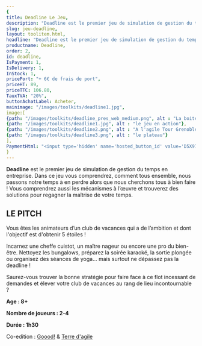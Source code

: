 ```yaml
---
{
title: Deadline Le Jeu,
description: "Deadline est le premier jeu de simulation de gestion du temps en entreprise. Vous êtes les animateurs d’un club de vacances qui a de l’ambition et dont l'objectif est d'obtenir 5 étoiles !",
slug: jeu-deadline,
layout: toolitem.html,
headline: "Deadline est le premier jeu de simulation de gestion du temps en entreprise." ,
productname: Deadline,
order: 2,
id: deadline,
IsPayment: 1,
IsDelivery: 1,
InStock: 1,
pricePort: "+ 6€ de frais de port",
priceHT: 89,
priceTTC: 106.80,
TauxTVA: "20%",
buttonAchatLabel: Acheter, 
mainimage: "/images/toolkits/deadline1.jpg",
image:[ 
{path: "/images/toolkits/deadline_pres_web_medium.png", alt : "La boite du jeu"},
{path: "/images/toolkits/deadline1.jpg", alt : "le jeu en action"},
{path: "/images/toolkits/deadline2.png", alt : "A l'agile Tour Grenoble"},
{path: "/images/toolkits/deadline3.png", alt : "le plateau"}
],
PaymentHtml: "<input type='hidden' name='hosted_button_id' value='D5X97CVKMPWDL'>"
}
---
```


**Deadline** est le premier jeu de simulation de gestion du temps en entreprise.
Dans ce jeu vous comprendrez, comment tous ensemble, nous
passons notre temps à en perdre alors que nous cherchons tous à
bien faire ! Vous comprendrez aussi les mécanismes à l’œuvre et
trouverez des solutions pour regagner la maîtrise de votre temps.

## LE PITCH
Vous êtes les animateurs d’un club de vacances qui a de
l’ambition et dont l'objectif est d'obtenir 5 étoiles !

Incarnez une cheffe cuistot, un maître nageur ou encore
une pro du bien-être. Nettoyez les bungalows, préparez
la soirée karaoké, la sortie plongée ou organisez des
séances de yoga... mais surtout ne dépassez pas la
deadline !

Saurez-vous trouver la bonne stratégie pour faire face à
ce flot incessant de demandes et élever votre club de
vacances au rang de lieu incontournable ?



**Age : 8+**

**Nombre de joueurs : 2-4**

**Durée : 1h30**

Co-edition : [Goood!](www.goood.pro) & [Terre d'agile](http://www.terredagile.com)